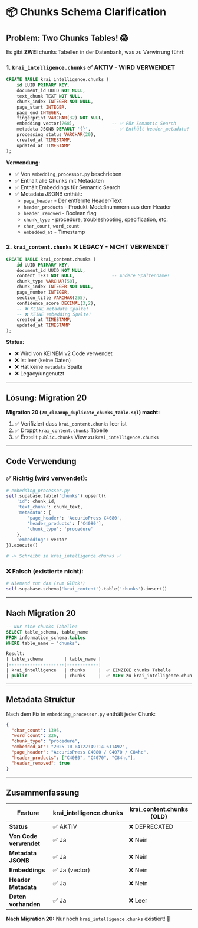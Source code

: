 # 📦 Chunks Schema Clarification

## Problem: Two Chunks Tables! 😱

Es gibt **ZWEI** chunks Tabellen in der Datenbank, was zu Verwirrung führt:

### 1. `krai_intelligence.chunks` ✅ **AKTIV - WIRD VERWENDET**

```sql
CREATE TABLE krai_intelligence.chunks (
    id UUID PRIMARY KEY,
    document_id UUID NOT NULL,
    text_chunk TEXT NOT NULL,
    chunk_index INTEGER NOT NULL,
    page_start INTEGER,
    page_end INTEGER,
    fingerprint VARCHAR(32) NOT NULL,
    embedding vector(768),              -- ✅ Für Semantic Search
    metadata JSONB DEFAULT '{}',        -- ✅ Enthält header_metadata!
    processing_status VARCHAR(20),
    created_at TIMESTAMP,
    updated_at TIMESTAMP
);
```

**Verwendung:**
- ✅ Von `embedding_processor.py` beschrieben
- ✅ Enthält alle Chunks mit Metadaten
- ✅ Enthält Embeddings für Semantic Search
- ✅ Metadata JSONB enthält:
  - `page_header` - Der entfernte Header-Text
  - `header_products` - Produkt-Modellnummern aus dem Header
  - `header_removed` - Boolean flag
  - `chunk_type` - procedure, troubleshooting, specification, etc.
  - `char_count`, `word_count`
  - `embedded_at` - Timestamp

### 2. `krai_content.chunks` ❌ **LEGACY - NICHT VERWENDET**

```sql
CREATE TABLE krai_content.chunks (
    id UUID PRIMARY KEY,
    document_id UUID NOT NULL,
    content TEXT NOT NULL,              -- Andere Spaltenname!
    chunk_type VARCHAR(50),
    chunk_index INTEGER NOT NULL,
    page_number INTEGER,
    section_title VARCHAR(255),
    confidence_score DECIMAL(3,2),
    -- ❌ KEINE metadata Spalte!
    -- ❌ KEINE embedding Spalte!
    created_at TIMESTAMP,
    updated_at TIMESTAMP
);
```

**Status:**
- ❌ Wird von KEINEM v2 Code verwendet
- ❌ Ist leer (keine Daten)
- ❌ Hat keine `metadata` Spalte
- ❌ Legacy/ungenutzt

---

## Lösung: Migration 20

**Migration 20 (`20_cleanup_duplicate_chunks_table.sql`) macht:**

1. ✅ Verifiziert dass `krai_content.chunks` leer ist
2. ✅ Droppt `krai_content.chunks` Tabelle
3. ✅ Erstellt `public.chunks` View zu `krai_intelligence.chunks`

---

## Code Verwendung

### ✅ Richtig (wird verwendet):

```python
# embedding_processor.py
self.supabase.table('chunks').upsert({
    'id': chunk_id,
    'text_chunk': chunk_text,
    'metadata': {
        'page_header': 'AccurioPress C4080',
        'header_products': ['C4080'],
        'chunk_type': 'procedure'
    },
    'embedding': vector
}).execute()

# -> Schreibt in krai_intelligence.chunks ✅
```

### ❌ Falsch (existierte nicht):

```python
# Niemand tut das (zum Glück!)
self.supabase.schema('krai_content').table('chunks').insert()
```

---

## Nach Migration 20

```sql
-- Nur eine chunks Tabelle:
SELECT table_schema, table_name 
FROM information_schema.tables 
WHERE table_name = 'chunks';

Result:
| table_schema        | table_name |
|---------------------|------------|
| krai_intelligence   | chunks     |  ✅ EINZIGE chunks Tabelle
| public              | chunks     |  ✅ VIEW zu krai_intelligence.chunks
```

---

## Metadata Struktur

Nach dem Fix in `embedding_processor.py` enthält jeder Chunk:

```json
{
  "char_count": 1395,
  "word_count": 226,
  "chunk_type": "procedure",
  "embedded_at": "2025-10-04T22:49:14.611492",
  "page_header": "AccurioPress C4080 / C4070 / C84hc",
  "header_products": ["C4080", "C4070", "C84hc"],
  "header_removed": true
}
```

---

## Zusammenfassung

| Feature | krai_intelligence.chunks | krai_content.chunks (OLD) |
|---------|-------------------------|---------------------------|
| **Status** | ✅ AKTIV | ❌ DEPRECATED |
| **Von Code verwendet** | ✅ Ja | ❌ Nein |
| **Metadata JSONB** | ✅ Ja | ❌ Nein |
| **Embeddings** | ✅ Ja (vector) | ❌ Nein |
| **Header Metadata** | ✅ Ja | ❌ Nein |
| **Daten vorhanden** | ✅ Ja | ❌ Leer |

**Nach Migration 20:** Nur noch `krai_intelligence.chunks` existiert! 🎉
